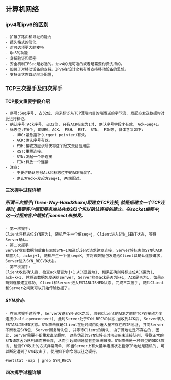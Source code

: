 ## 计算机网络
### ipv4和ipv6的区别
    - 扩展了路由和寻址的能力
    - 报头格式的简化
    - 对可选项更大的支持
    - QoS的功能
    - 身份验证和保密
    - 安全机制IPSec是必选的。ipv4的是可选的或者是需要付费支持的。
    - 加强了对移动设备的支持。IPv6在设计之初有着支持移动设备的思想。
    - 支持无状态自动地址配置, 
    
### TCP三次握手及四次挥手
#### TCP报文重要字段介绍
    - 序号:Seq序号, 占32位, 用来标识从TCP源端向目的端发送的字节流, 发起方发送数据时对此进行标记。
    - 确认序号:Ack序号, 占32位, 只有ACK标志为1时, 确认序号字段才有效, Ack=Seq+1。
    - 标志位:共6个, 即URG、ACK、 PSH、 RST、 SYN、 FIN等, 具体含义如下:
       - URG:紧急指针(urgent pointer)有效。
       - ACK:确认序号有效。
       - PSH:接收方应该尽快将这个报文交给应用层
       - RST:重置连接。
       - SYN:发起一个新连接
       - FIN:释放一个连接
    - 注意:
       - 不要讲确认序号Ack和标志位中的ACK搞混了。
       - 确认方Ack=发起方Seq+1, 两端配对。
#### 三次握手过程详解
##### 所谓三次握手(Three-Way-HandShake)即建立TCP连接, 就是指建立一个TCP连接时, 需要客户端和服务端总共发送3个包以确认连接的建立。在socket编程中, 这一过程由客户端执行connect来触发。
    - 第一次握手:
    Client将标志位SYN置为1, 随机产生一个值seq=j, Client进入SYN_SENT状态, 等待Server确认。
    - 第二次握手
    Server收到数据包后由标志位SYN=1知道Client请求建立连接, Server将标志位SYN和ACK都置为1, ack=j+1, 随机产生一个值seq=K, 并将该数据包发送给Client以确认连接请求, Server进入SYN_RECVD状态。
    - 第三次握手:
    Client收到确认后, 检查ack是否为j+1,ACK是否为1, 如果正确则将标志位ACK置为1, ack=k+1, 并将该数据包发送给Server, Server检查ack是否为k+1, ACK是否为1, 如果正确则连接建立成功, Client和Server进入ESTABLISHED状态, 完成三次握手, 随后Client和Server之间就可以开始传输数据了。
##### SYN攻击:
    - 在三次握手过程中, Server发送SYN-ACK之后, 收到Client的ACK之前的TCP连接称为半连接(half-openconnect), 此时Server处于SYN_RECVD状态,当收到ACK后, Server转入ESTABLISHED状态。SYN攻击就是Client在短时间内伪造大量不存在的IP地址, 并向Server不断发送SYN包, Server回复确认包, 并等待Client的确认, 由于源地址是不存在的, 因此, Server需要不断重发直至超时, 这些伪造的SYN包将长时间占用未连接队列, 导致正常的SYN请求因为队列满而被丢弃, 从而引起网络堵塞甚至系统瘫痪。SYN攻击是一种典型的DDOS攻击, 检测SYN攻击的方式非常简单, 即当Server上有大量半连接状态且源IP地址是随机的, 可以断定遭到了SYN攻击了, 使用如下命令可以让之现行。
```
#netstat -nap | grep SYN_RECV
```
#### 四次挥手过程详解